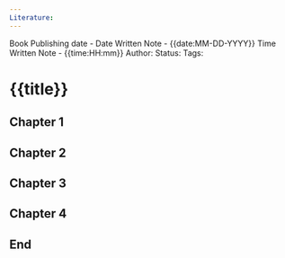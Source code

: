 ```yaml
---
Literature: 
---
```

Book Publishing date -
Date Written Note - {{date:MM-DD-YYYY}}
Time Written Note - {{time:HH:mm}}
Author:
Status: 
Tags: 

# {{title}}
## Chapter 1
###
## Chapter 2
###
## Chapter 3
###
## Chapter 4
###
## End
 

